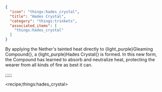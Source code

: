```json
{
  "icon": "things:hades_crystal",
  "title": "Hades Crystal",
  "category": "things:trinkets",
  "associated_items": [
    "things:hades_crystal"
  ]
}
```

By applying the Nether's tainted heat directly to {light_purple}Gleaming Compound{}, a {light_purple}Hades Crystal{} is
formed. In this new form, the Compound has learned to absorb and neutralize heat, protecting the wearer from all kinds
of fire as best it can.

;;;;;

<recipe;things:hades_crystal>


